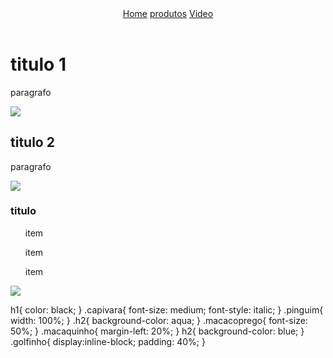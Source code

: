 <!DOCTYPE html>
<html lang="en">
<head>
    <meta charset="UTF-8">
    <linkrel ref="maria.css"></linkrel>
    <meta name="viewport" content="width=device-width, initial-scale=1.0">
    <title>ola</title>
</head>
<body>
    <header>
        <nav>
        <a href="index.html">Home</a>
        <a href="produtos.html">produtos</a>
        <a href="https://www.youtube.com/watch?v=7ImJmtoq9X4">Video</a>
        </nav>
    </header>
    <h1>titulo 1</h1>
    <p class="capivara">paragrafo</p>
    <img class="pinguim" src="stich.jpg">
    <h2>titulo 2</h2>
    <p class="macaco prego">paragrafo</p>
    <img class="macaquinho" src="macaco.webp">
    <h3>titulo</h3>
    <ul>item</ul>
    <ul>item</ul>
    <ul>item</ul>
    <img class="gato" src="make.jpg">
</body>
</html>




h1{
    color: black;
}
.capivara{
    font-size: medium;
    font-style: italic;
}
.pinguim{
    width: 100%;
}
.h2{
 background-color: aqua;
}
.macacoprego{
font-size: 50%;
}
.macaquinho{
    margin-left: 20%;
}
h2{
    background-color: blue;
}
.golfinho{
    display:inline-block;
    padding: 40%;
}
